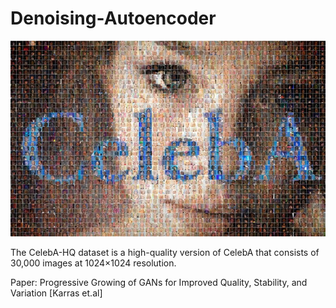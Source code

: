 # Denoising-Autoencoder

 ![Image Alt](https://github.com/ilhem-sb/Denoising-Autoencoder/blob/c3b7e226a54c4d3e03b6daae7bc916c082734a74/CelebA.jpg)

The CelebA-HQ dataset is a high-quality version of CelebA that consists of 30,000 images at 1024×1024 resolution.

Paper: Progressive Growing of GANs for Improved Quality, Stability, and Variation [Karras et.al] 



